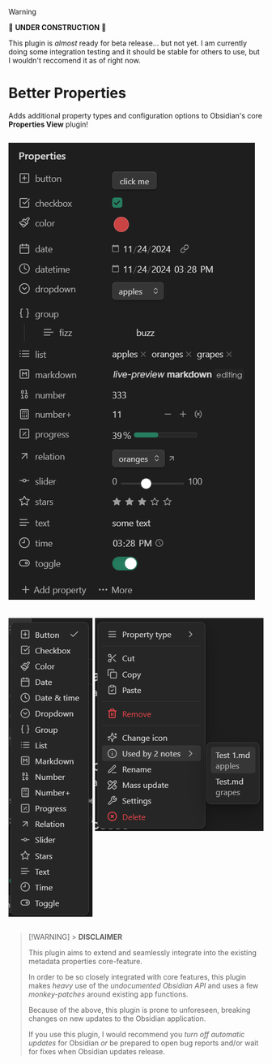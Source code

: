 > [!WARNING]
> 🚧 **UNDER CONSTRUCTION** 🚧
>
> This plugin is _almost_ ready for beta release... but not yet.
> I am currently doing some integration testing and it should be stable for others to use, but I wouldn't reccomend it as of right now.

# Better Properties

Adds additional property types and configuration options to Obsidian's core **Properties View** plugin!

<div style="display: flex; gap: 5px; flex-wrap: wrap;">

![property types example](./demo-assets/property-types-example.png)

![property types](./demo-assets/property-types.png)

![property types](./demo-assets/property-menu.png)

</div>

> [!WARNING] > **DISCLAIMER**
>
> This plugin aims to extend and seamlessly integrate into the existing metadata properties core-feature.
>
> In order to be so closely integrated with core features, this plugin makes _heavy_ use of the _undocumented Obsidian API_ and uses a few _monkey-patches_ around existing app functions.
>
> Because of the above, this plugin is prone to unforeseen, breaking changes on new updates to the Obsidian application.
>
> If you use this plugin, I would recommend you _turn off automatic updates_ for Obsidian _or_ be prepared to open bug reports and/or wait for fixes when Obsidian updates release.
